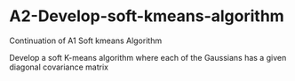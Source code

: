 # A2-Develop-soft-kmeans-algorithm
Continuation of A1 Soft kmeans Algorithm 

Develop a soft K-means algorithm where each 
of the Gaussians has a given diagonal covariance 
matrix
